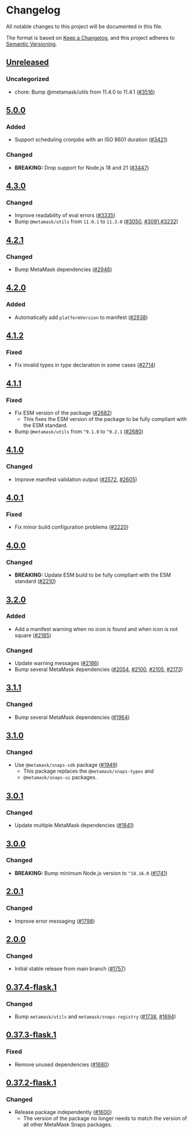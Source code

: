 # Changelog

All notable changes to this project will be documented in this file.

The format is based on [Keep a Changelog](https://keepachangelog.com/en/1.0.0/),
and this project adheres to [Semantic Versioning](https://semver.org/spec/v2.0.0.html).

## [Unreleased]

### Uncategorized

- chore: Bump @metamask/utils from 11.4.0 to 11.4.1 ([#3516](https://github.com/MetaMask/snaps/pull/3516))

## [5.0.0]

### Added

- Support scheduling cronjobs with an ISO 8601 duration ([#3421](https://github.com/MetaMask/snaps/pull/3421))

### Changed

- **BREAKING:** Drop support for Node.js 18 and 21 ([#3447](https://github.com/MetaMask/snaps/pull/3447))

## [4.3.0]

### Changed

- Improve readability of eval errors ([#3335](https://github.com/MetaMask/snaps/pull/3335))
- Bump `@metamask/utils` from `11.0.1` to `11.3.0` ([#3050](https://github.com/MetaMask/snaps/pull/3050), [#3091](https://github.com/MetaMask/snaps/pull/3091),[#3232](https://github.com/MetaMask/snaps/pull/3232))

## [4.2.1]

### Changed

- Bump MetaMask dependencies ([#2946](https://github.com/MetaMask/snaps/pull/2946))

## [4.2.0]

### Added

- Automatically add `platformVersion` to manifest ([#2938](https://github.com/MetaMask/snaps/pull/2938))

## [4.1.2]

### Fixed

- Fix invalid types in type declaration in some cases ([#2714](https://github.com/MetaMask/snaps/pull/2714))

## [4.1.1]

### Fixed

- Fix ESM version of the package ([#2682](https://github.com/MetaMask/snaps/pull/2682))
  - This fixes the ESM version of the package to be fully compliant with the ESM
    standard.
- Bump `@metamask/utils` from `^9.1.0` to `^9.2.1` ([#2680](https://github.com/MetaMask/snaps/pull/2680))

## [4.1.0]

### Changed

- Improve manifest validation output ([#2572](https://github.com/MetaMask/snaps/pull/2572), [#2605](https://github.com/MetaMask/snaps/pull/2605))

## [4.0.1]

### Fixed

- Fix minor build configuration problems ([#2220](https://github.com/MetaMask/snaps/pull/2220))

## [4.0.0]

### Changed

- **BREAKING:** Update ESM build to be fully compliant with the ESM standard ([#2210](https://github.com/MetaMask/snaps/pull/2210))

## [3.2.0]

### Added

- Add a manifest warning when no icon is found and when icon is not square ([#2185](https://github.com/MetaMask/snaps/pull/2185))

### Changed

- Update warning messages ([#2186](https://github.com/MetaMask/snaps/pull/2186))
- Bump several MetaMask dependencies ([#2054](https://github.com/MetaMask/snaps/pull/2054), [#2100](https://github.com/MetaMask/snaps/pull/2100), [#2105](https://github.com/MetaMask/snaps/pull/2105), [#2173](https://github.com/MetaMask/snaps/pull/2173))

## [3.1.1]

### Changed

- Bump several MetaMask dependencies ([#1964](https://github.com/MetaMask/snaps/pull/1964))

## [3.1.0]

### Changed

- Use `@metamask/snaps-sdk` package ([#1949](https://github.com/MetaMask/snaps/pull/1949))
  - This package replaces the `@metamask/snaps-types` and
  - `@metamask/snaps-ui` packages.

## [3.0.1]

### Changed

- Update multiple MetaMask dependencies ([#1841](https://github.com/MetaMask/snaps/pull/1841))

## [3.0.0]

### Changed

- **BREAKING:** Bump minimum Node.js version to `^18.16.0` ([#1741](https://github.com/MetaMask/snaps/pull/1741))

## [2.0.1]

### Changed

- Improve error messaging ([#1798](https://github.com/MetaMask/snaps/pull/1798))

## [2.0.0]

### Changed

- Initial stable release from main branch ([#1757](https://github.com/MetaMask/snaps/pull/1757))

## [0.37.4-flask.1]

### Changed

- Bump `metamask/utils` and `metamask/snaps-registry` ([#1738](https://github.com/MetaMask/snaps/pull/1738), [#1694](https://github.com/MetaMask/snaps/pull/1694))

## [0.37.3-flask.1]

### Fixed

- Remove unused dependencies ([#1680](https://github.com/MetaMask/snaps/pull/1680))

## [0.37.2-flask.1]

### Changed

- Release package independently ([#1600](https://github.com/MetaMask/snaps/pull/1600))
  - The version of the package no longer needs to match the version of all other
    MetaMask Snaps packages.

[Unreleased]: https://github.com/MetaMask/snaps/compare/@metamask/snaps-webpack-plugin@5.0.0...HEAD
[5.0.0]: https://github.com/MetaMask/snaps/compare/@metamask/snaps-webpack-plugin@4.3.0...@metamask/snaps-webpack-plugin@5.0.0
[4.3.0]: https://github.com/MetaMask/snaps/compare/@metamask/snaps-webpack-plugin@4.2.1...@metamask/snaps-webpack-plugin@4.3.0
[4.2.1]: https://github.com/MetaMask/snaps/compare/@metamask/snaps-webpack-plugin@4.2.0...@metamask/snaps-webpack-plugin@4.2.1
[4.2.0]: https://github.com/MetaMask/snaps/compare/@metamask/snaps-webpack-plugin@4.1.2...@metamask/snaps-webpack-plugin@4.2.0
[4.1.2]: https://github.com/MetaMask/snaps/compare/@metamask/snaps-webpack-plugin@4.1.1...@metamask/snaps-webpack-plugin@4.1.2
[4.1.1]: https://github.com/MetaMask/snaps/compare/@metamask/snaps-webpack-plugin@4.1.0...@metamask/snaps-webpack-plugin@4.1.1
[4.1.0]: https://github.com/MetaMask/snaps/compare/@metamask/snaps-webpack-plugin@4.0.1...@metamask/snaps-webpack-plugin@4.1.0
[4.0.1]: https://github.com/MetaMask/snaps/compare/@metamask/snaps-webpack-plugin@4.0.0...@metamask/snaps-webpack-plugin@4.0.1
[4.0.0]: https://github.com/MetaMask/snaps/compare/@metamask/snaps-webpack-plugin@3.2.0...@metamask/snaps-webpack-plugin@4.0.0
[3.2.0]: https://github.com/MetaMask/snaps/compare/@metamask/snaps-webpack-plugin@3.1.1...@metamask/snaps-webpack-plugin@3.2.0
[3.1.1]: https://github.com/MetaMask/snaps/compare/@metamask/snaps-webpack-plugin@3.1.0...@metamask/snaps-webpack-plugin@3.1.1
[3.1.0]: https://github.com/MetaMask/snaps/compare/@metamask/snaps-webpack-plugin@3.0.1...@metamask/snaps-webpack-plugin@3.1.0
[3.0.1]: https://github.com/MetaMask/snaps/compare/@metamask/snaps-webpack-plugin@3.0.0...@metamask/snaps-webpack-plugin@3.0.1
[3.0.0]: https://github.com/MetaMask/snaps/compare/@metamask/snaps-webpack-plugin@2.0.1...@metamask/snaps-webpack-plugin@3.0.0
[2.0.1]: https://github.com/MetaMask/snaps/compare/@metamask/snaps-webpack-plugin@2.0.0...@metamask/snaps-webpack-plugin@2.0.1
[2.0.0]: https://github.com/MetaMask/snaps/compare/@metamask/snaps-webpack-plugin@0.37.4-flask.1...@metamask/snaps-webpack-plugin@2.0.0
[0.37.4-flask.1]: https://github.com/MetaMask/snaps/compare/@metamask/snaps-webpack-plugin@0.37.3-flask.1...@metamask/snaps-webpack-plugin@0.37.4-flask.1
[0.37.3-flask.1]: https://github.com/MetaMask/snaps/compare/@metamask/snaps-webpack-plugin@0.37.2-flask.1...@metamask/snaps-webpack-plugin@0.37.3-flask.1
[0.37.2-flask.1]: https://github.com/MetaMask/snaps/releases/tag/@metamask/snaps-webpack-plugin@0.37.2-flask.1
